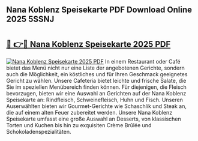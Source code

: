 ## Nana Koblenz Speisekarte PDF Download Online 2025 5SSNJ

# <h2><a href="http://gccb6o6.nevu.top/?p=Nana+Koblenz+Speisekarte">🔗 👉🔴 Nana Koblenz Speisekarte 2025 PDF</a></h2>

[![Nana Koblenz Speisekarte 2025 PDF](https://i.imgur.com/dBaPXMq.png)](http://gccb6o6.nevu.top/?p=Nana+Koblenz+Speisekarte)
In einem Restaurant oder Café bietet das Menü nicht nur eine Liste der angebotenen Gerichte, sondern auch die Möglichkeit, ein köstliches und für Ihren Geschmack geeignetes Gericht zu wählen. Unsere Cafeteria bietet leichte und frische Salate, die Sie im speziellen Menübereich finden können. Für diejenigen, die Fleisch bevorzugen, bieten wir eine Auswahl an Gerichten auf der Nana Koblenz Speisekarte an: Rindfleisch, Schweinefleisch, Huhn und Fisch. Unseren Auserwählten bieten wir Gourmet-Gerichte wie Schaschlik und Steak an, die auf einem alten Feuer zubereitet werden. Unsere Nana Koblenz Speisekarte umfasst eine große Auswahl an Desserts, von klassischen Torten und Kuchen bis hin zu exquisiten Crème Brûlée und Schokoladenspezialitäten.
